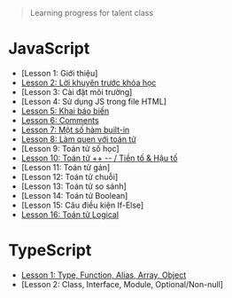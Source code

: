 > Learning progress for talent class 

# JavaScript 
- [Lesson 1: Giới thiệu]
- [Lesson 2: Lời khuyên trước khóa học](javascript-co-ban-lesson2.md)
- [Lesson 3: Cài đặt môi trường]
- [Lesson 4: Sử dụng JS trong file HTML]
- [Lesson 5: Khai báo biến](javascript-co-ban-lesson5.md)
- [Lesson 6: Comments](javascript-co-ban-lesson6.md)
- [Lesson 7: Một số hàm built-in](javascript-co-ban-lesson7.md)
- [Lesson 8: Làm quen với toán tử](javascript-co-ban-lesson8.md)
- [Lesson 9: Toán tử số học]
- [Lesson 10: Toán tử ++ -- / Tiền tố & Hậu tố](javascript-co-ban-lesson10.md)
- [Lesson 11: Toán tử gán]
- [Lesson 12: Toán tử chuỗi]
- [Lesson 13: Toán tử so sánh]
- [Lesson 14: Toán tử Boolean]
- [Lesson 15: Câu điều kiện If-Else]
- [Lesson 16: Toán tử Logical](javascript-co-ban-lesson16.md)
# TypeScript 
- [Lesson 1: Type, Function, Alias, Array, Object](Typescript-lesson1.md)
- [Lesson 2: Class, Interface, Module, Optional/Non-null]